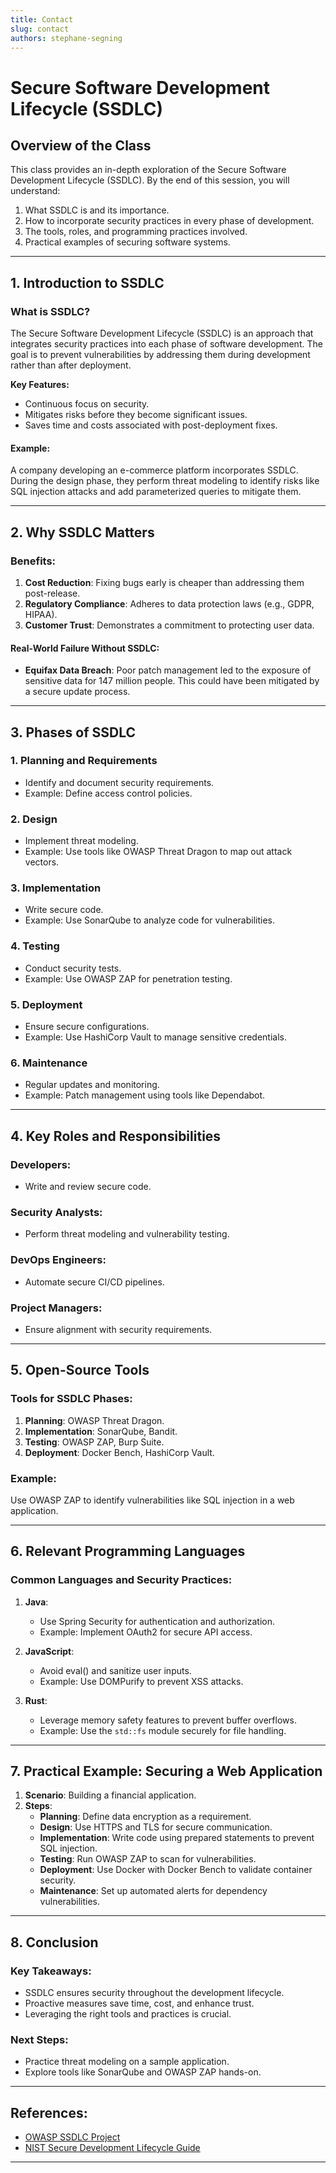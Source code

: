 ```yaml
---
title: Contact
slug: contact
authors: stephane-segning
---
```


# Secure Software Development Lifecycle (SSDLC)

## Overview of the Class

This class provides an in-depth exploration of the Secure Software Development Lifecycle (SSDLC). By the end of this session, you will understand:

1. What SSDLC is and its importance.
2. How to incorporate security practices in every phase of development.
3. The tools, roles, and programming practices involved.
4. Practical examples of securing software systems.

---

## 1. Introduction to SSDLC

### What is SSDLC?

The Secure Software Development Lifecycle (SSDLC) is an approach that integrates security practices into each phase of software development. The goal is to prevent vulnerabilities by addressing them during development rather than after deployment.

**Key Features:**

- Continuous focus on security.
- Mitigates risks before they become significant issues.
- Saves time and costs associated with post-deployment fixes.

#### Example:

A company developing an e-commerce platform incorporates SSDLC. During the design phase, they perform threat modeling to identify risks like SQL injection attacks and add parameterized queries to mitigate them.

---

## 2. Why SSDLC Matters

### Benefits:

1. **Cost Reduction**: Fixing bugs early is cheaper than addressing them post-release.
2. **Regulatory Compliance**: Adheres to data protection laws (e.g., GDPR, HIPAA).
3. **Customer Trust**: Demonstrates a commitment to protecting user data.

#### Real-World Failure Without SSDLC:

- **Equifax Data Breach**: Poor patch management led to the exposure of sensitive data for 147 million people. This could have been mitigated by a secure update process.

---

## 3. Phases of SSDLC

### 1. Planning and Requirements

- Identify and document security requirements.
- Example: Define access control policies.

### 2. Design

- Implement threat modeling.
- Example: Use tools like OWASP Threat Dragon to map out attack vectors.

### 3. Implementation

- Write secure code.
- Example: Use SonarQube to analyze code for vulnerabilities.

### 4. Testing

- Conduct security tests.
- Example: Use OWASP ZAP for penetration testing.

### 5. Deployment

- Ensure secure configurations.
- Example: Use HashiCorp Vault to manage sensitive credentials.

### 6. Maintenance

- Regular updates and monitoring.
- Example: Patch management using tools like Dependabot.

---

## 4. Key Roles and Responsibilities

### Developers:

- Write and review secure code.

### Security Analysts:

- Perform threat modeling and vulnerability testing.

### DevOps Engineers:

- Automate secure CI/CD pipelines.

### Project Managers:

- Ensure alignment with security requirements.

---

## 5. Open-Source Tools

### Tools for SSDLC Phases:

1. **Planning**: OWASP Threat Dragon.
2. **Implementation**: SonarQube, Bandit.
3. **Testing**: OWASP ZAP, Burp Suite.
4. **Deployment**: Docker Bench, HashiCorp Vault.

### Example:

Use OWASP ZAP to identify vulnerabilities like SQL injection in a web application.

---

## 6. Relevant Programming Languages

### Common Languages and Security Practices:

1. **Java**:

   - Use Spring Security for authentication and authorization.
   - Example: Implement OAuth2 for secure API access.

2. **JavaScript**:

   - Avoid eval() and sanitize user inputs.
   - Example: Use DOMPurify to prevent XSS attacks.

3. **Rust**:
   - Leverage memory safety features to prevent buffer overflows.
   - Example: Use the `std::fs` module securely for file handling.

---

## 7. Practical Example: Securing a Web Application

1. **Scenario**: Building a financial application.
2. **Steps**:
   - **Planning**: Define data encryption as a requirement.
   - **Design**: Use HTTPS and TLS for secure communication.
   - **Implementation**: Write code using prepared statements to prevent SQL injection.
   - **Testing**: Run OWASP ZAP to scan for vulnerabilities.
   - **Deployment**: Use Docker with Docker Bench to validate container security.
   - **Maintenance**: Set up automated alerts for dependency vulnerabilities.

---

## 8. Conclusion

### Key Takeaways:

- SSDLC ensures security throughout the development lifecycle.
- Proactive measures save time, cost, and enhance trust.
- Leveraging the right tools and practices is crucial.

### Next Steps:

- Practice threat modeling on a sample application.
- Explore tools like SonarQube and OWASP ZAP hands-on.

---

## References:

- [OWASP SSDLC Project](https://owasp.org/www-project-secure-software-development-life-cycle/)
- [NIST Secure Development Lifecycle Guide](https://csrc.nist.gov/publications/detail/sp/800-64/rev-2/final)

---

